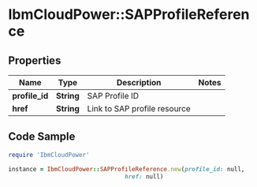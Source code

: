 # IbmCloudPower::SAPProfileReference

## Properties

Name | Type | Description | Notes
------------ | ------------- | ------------- | -------------
**profile_id** | **String** | SAP Profile ID | 
**href** | **String** | Link to SAP profile resource | 

## Code Sample

```ruby
require 'IbmCloudPower'

instance = IbmCloudPower::SAPProfileReference.new(profile_id: null,
                                 href: null)
```


